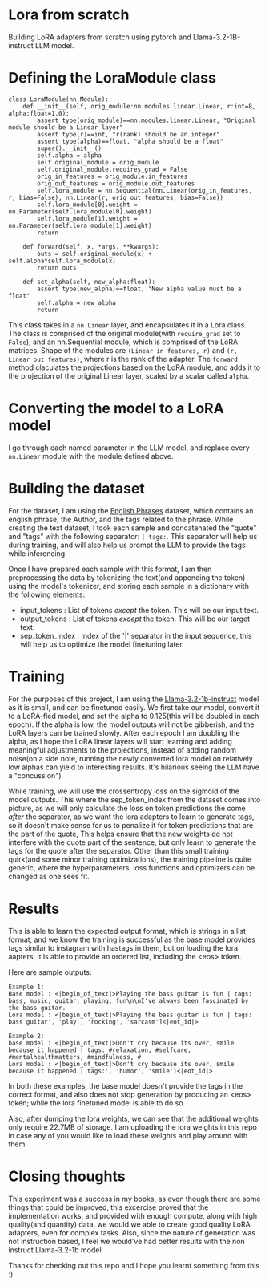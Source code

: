 # Lora from scratch
Building LoRA adapters from scratch using pytorch and Llama-3.2-1B-instruct LLM model.

# Defining the LoraModule class
```
class LoraModule(nn.Module):
    def __init__(self, orig_module:nn.modules.linear.Linear, r:int=8, alpha:float=1.0):
        assert type(orig_module)==nn.modules.linear.Linear, "Original module should be a Linear layer"
        assert type(r)==int, "r(rank) should be an integer"
        assert type(alpha)==float, "alpha should be a float"
        super().__init__()
        self.alpha = alpha
        self.original_module = orig_module
        self.original_module.requires_grad = False
        orig_in_features = orig_module.in_features
        orig_out_features = orig_module.out_features
        self.lora_module = nn.Sequential(nn.Linear(orig_in_features, r, bias=False), nn.Linear(r, orig_out_features, bias=False))
        self.lora_module[0].weight = nn.Parameter(self.lora_module[0].weight)
        self.lora_module[1].weight = nn.Parameter(self.lora_module[1].weight)
        return
    
    def forward(self, x, *args, **kwargs):
        outs = self.original_module(x) + self.alpha*self.lora_module(x)
        return outs
    
    def set_alpha(self, new_alpha:float):
        assert type(new_alpha)==float, "New alpha value must be a float"
        self.alpha = new_alpha
        return
```
This class takes in a `nn.Linear` layer, and encapsulates it in a Lora class. The class is comprised of the original module(with `require_grad` set to `False`), and an nn.Sequential module, which is comprised of the LoRA matrices. Shape of the modules are `(Linear in features, r)` and `(r, Linear out features)`, where r is the rank of the adapter. The `forward` method claculates the projections based on the LoRA module, and adds it to the projection of the original Linear layer, scaled by a scalar called `alpha`. 

# Converting the model to a LoRA model
I go through each named parameter in the LLM model, and replace every `nn.Linear` module with the module defined above.

# Building the dataset
For the dataset, I am using the [English Phrases](https://huggingface.co/datasets/Abirate/english_quotes) dataset, which contains an english phrase, the Author, and the tags related to the phrase. While creating the text dataset, I took each sample and concatenated the "quote" and "tags" with the following separator: ` | tags: `. This separator will help us during training, and will also help us prompt the LLM to provide the tags while inferencing. 

Once I have prepared each sample with this format, I am then preprocessing the data by tokenizing the text(and appending the <eos> token) using the model's tokenizer, and storing each sample in a dictionary with the following elements:

- input_tokens : List of tokens *except* the <eos> token. This will be our input text.
- output_tokens : List of tokens *except* the <bos> token. This will be our target text.
- sep_token_index : Index of the '|' separator in the input sequence, this will help us to optimize the model finetuning later.


# Training
For the purposes of this project, I am using the [Llama-3.2-1b-instruct](https://huggingface.co/meta-llama/Llama-3.2-1B-Instruct) model as it is small, and can be finetuned easily. We first take our model, convert it to a LoRA-fied model, and set the alpha to 0.125(this will be doubled in each epoch). If the alpha is low, the model outputs will not be gibberish, and the LoRA layers can be trained slowly. After each epoch I am doubling the alpha, as I hope the LoRA linear layers will start learning and adding meaningful adjustments to the projections, instead of adding random noise(on a side note, running the newly converted lora model on relatively low alphas can yield to interesting results. It's hilarious seeing the LLM have a "concussion").


While training, we will use the crossentropy loss on the sigmoid of the model outputs. This where the sep_token_index from the dataset comes into picture, as we will only calculate the loss on token predictions the come *after* the separator, as we want the lora adapters to learn to generate tags, so it doesn't make sense for us to penalize it for token predictions that are the part of the quote, This helps ensure that the new weights do not interfere with the quote part of the sentence, but only learn to generate the tags for the quote after the separator. Other than this small training quirk(and some minor training optimizations), the training pipeline is quite generic, where the hyperparameters, loss functions and optimizers can be changed as one sees fit.

# Results
This is able to learn the expected output format, which is strings in a list format, and we know the training is successful as the base model provides tags similar to instagram with hastags in them, but on loading the lora aapters, it is able to provide an ordered list, including the \<eos\> token.

Here are sample outputs:

```
Example 1:
Base model : <|begin_of_text|>Playing the bass guitar is fun | tags: bass, music, guitar, playing, fun\n\nI've always been fascinated by the bass guitar.
Lora model : <|begin_of_text|>Playing the bass guitar is fun | tags: bass guitar', 'play', 'rocking', 'sarcasm']<|eot_id|>

Example 2:
base model : <|begin_of_text|>Don't cry because its over, smile because it happened | tags: #relaxation, #selfcare, #mentalhealthmatters, #mindfulness, #
Lora model : <|begin_of_text|>Don't cry because its over, smile because it happened | tags:', 'humor', 'smile']<|eot_id|> 
```

In both these examples, the base model doesn't provide the tags in the correct format, and also does not stop generation by producing an \<eos\> token; while the lora finetuned model is able to do so.

Also, after dumping the lora weights, we can see that the additional weights only require 22.7MB of storage. I am uploading the lora weights in this repo in case any of you would like to load these weights and play around with them.


# Closing thoughts
This experiment was a success in my books, as even though there are some things that could be improved, this excercise proved that the implementation works, and provided with enough compute, along with high quality(and quantity) data, we would we able to create good quality LoRA adapters, even for complex tasks. Also, since the nature of generation was not instruction based, I feel we would've had better results with the non instruct Llama-3.2-1b model. 


Thanks for checking out this repo and I hope you learnt something from this :)